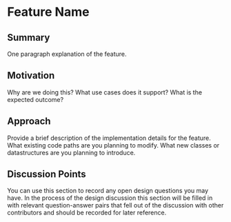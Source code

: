 # Feature Name

## Summary
[summary]: #summary

One paragraph explanation of the feature.

## Motivation
[motivation]: #motivation

Why are we doing this? What use cases does it support?
What is the expected outcome?

## Approach
[approach]: #approach

Provide a brief description of the implementation details for the feature.
What existing code paths are you planning to modify.
What new classes or datastructures are you planning to introduce.

## Discussion Points
[discussion]: #discussion

You can use this section to record any open design questions you may have.
In the process of the design discussion this section will be filled in with relevant question-answer pairs that fell out of the discussion with other contributors and should be recorded for later reference.
